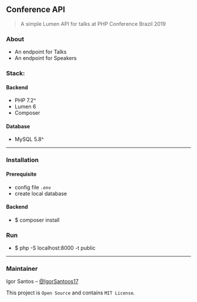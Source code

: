 ## Conference API

> A simple Lumen API for talks at PHP Conference Brazil 2019


### About
- An endpoint for Talks  
- An endpoint for Speakers

### Stack: 

#### Backend
- PHP 7.2^
- Lumen 6
- Composer

#### Database
- MySQL 5.8^

---

### Installation

#### Prerequisite
- config file `.env`
- create local database  

#### Backend
- $ composer install  

### Run
- $ php -S localhost:8000 -t public

---

### Maintainer
Igor Santos – [@IgorSantoos17](https://twitter.com/IgorSantoos17)


This project is `Open Source` and contains `MIT License`.
